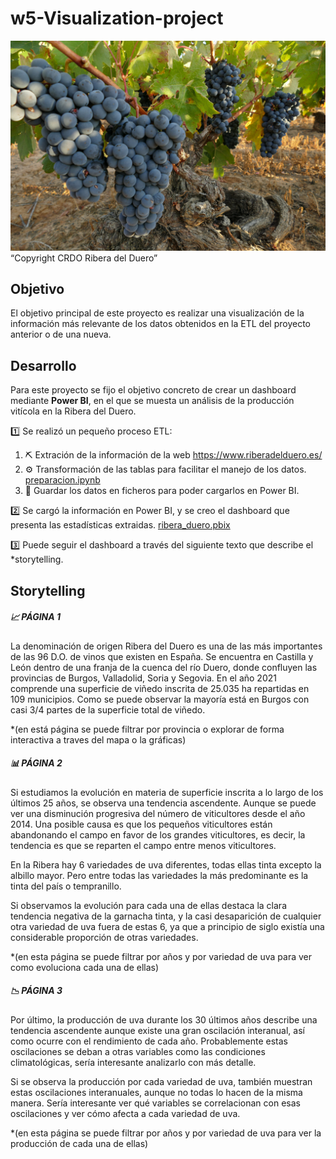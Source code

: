 # w5-Visualization-project

![imagen](https://github.com/AaronNebreda/-w5-Visualization-project/blob/main/img/portada.jpg)
“Copyright CRDO Ribera del Duero”


## Objetivo


El objetivo principal de este proyecto es realizar una visualización de la información más relevante de los datos obtenidos en la ETL del proyecto anterior o de una nueva.


## Desarrollo

Para este proyecto se fijo el objetivo concreto de crear un dashboard mediante **Power BI**, en el que se muesta un análisis de la producción vitícola en la Ribera del Duero.

1️⃣ Se realizó un pequeño proceso ETL:

   1. ⛏  Extración de la información de la web https://www.riberadelduero.es/ 
   2. ⚙  Transformación de las tablas para facilitar el manejo de los datos. [preparacion.ipynb](https://github.com/AaronNebreda/-w5-Visualization-project/blob/main/src/preparacion.ipynb)
   3. 💾 Guardar los datos en ficheros para poder cargarlos en Power BI.
   
   
2️⃣ Se cargó la información en Power BI, y se creo el dashboard que presenta las estadísticas extraidas. [ribera_duero.pbix](https://github.com/AaronNebreda/-w5-Visualization-project/blob/main/presentacion/ribera_duero.pbix)

   
3️⃣ Puede seguir el dashboard a través del siguiente texto que describe el *storytelling.


## Storytelling

##### 📈 PÁGINA 1

La denominación de origen Ribera del Duero es una de las más importantes de las 96 D.O. de vinos que existen en España. Se encuentra en Castilla y León dentro de una franja de la cuenca del río Duero, donde confluyen las provincias de Burgos, Valladolid, Soria y Segovia.
En el año 2021  comprende una superficie de viñedo inscrita de 25.035 ha repartidas en 109 municipios. Como se puede observar la mayoría está en Burgos con casi  3/4 partes de la superficie total de viñedo.

*(en está página se puede filtrar por provincia o explorar de forma interactiva a traves del mapa o la gráficas)


##### 📊 PÁGINA 2

Si estudiamos la evolución en materia de superficie inscrita a lo largo de los últimos 25 años, se observa una tendencia ascendente. Aunque se puede ver una disminución progresiva del número de viticultores desde el año 2014. Una posible causa es que los pequeños viticultores están abandonando el campo en favor de los grandes viticultores, es decir, la tendencia es que se reparten el campo entre menos viticultores.

En la Ribera hay 6 variedades de uva diferentes, todas ellas tinta excepto la albillo mayor. Pero entre todas las variedades la más predominante es la tinta del país o tempranillo.

Si observamos la evolución para cada una de ellas destaca la clara tendencia negativa de la garnacha tinta, y la casi desaparición de cualquier otra variedad de uva fuera de estas 6, ya que a principio de siglo existía una considerable proporción de otras variedades.

*(en esta página se puede filtrar por años y por variedad de uva para ver como evoluciona cada una de ellas)


##### 📉 PÁGINA 3

Por último, la producción de uva durante los 30 últimos años describe una tendencia ascendente aunque existe una gran oscilación interanual, así como ocurre con el rendimiento de cada año. Probablemente estas oscilaciones se deban a otras variables como las condiciones climatológicas, sería interesante analizarlo con más detalle.

Si se observa la producción por cada variedad de uva, también muestran estas oscilaciones interanuales, aunque no todas lo hacen de la misma  manera. Sería interesante ver qué variables se correlacionan con esas oscilaciones y ver cómo afecta a cada variedad de uva.

*(en esta página se puede filtrar por años y por variedad de uva para ver la producción de cada una de ellas)

